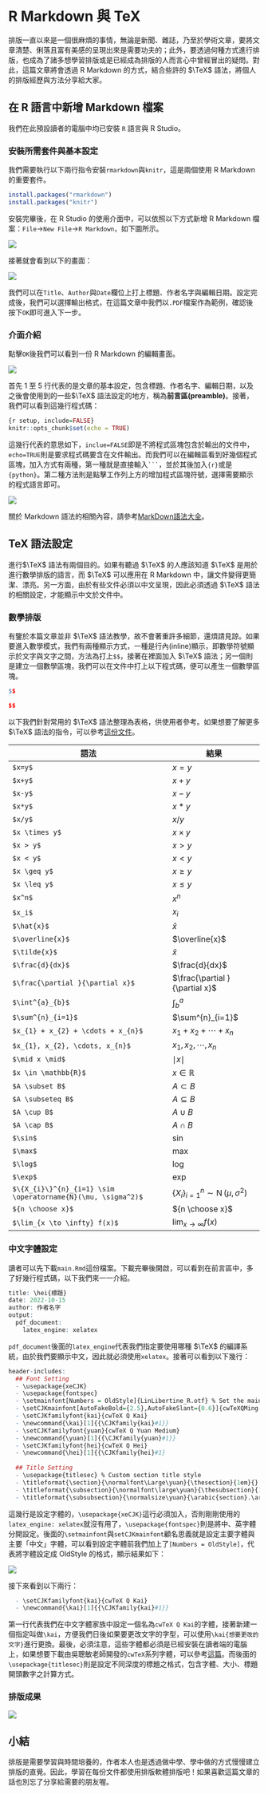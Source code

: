 # R Markdown 與 TeX


排版一直以來是一個很麻煩的事情，無論是新聞、雜誌，乃至於學術文章，要將文章清楚、俐落且富有美感的呈現出來是需要功夫的；此外，要透過何種方式進行排版，也成為了諸多想學習排版或是已經成為排版的人而言心中曾經冒出的疑問。對此，這篇文章將會透過 R Markdown 的方式，結合些許的 $\TeX$ 語法，將個人的排版經歷與方法分享給大家。


## 在 R 語言中新增 Markdown 檔案

我們在此預設讀者的電腦中均已安裝 `R` 語言與 R Studio。

### 安裝所需套件與基本設定

我們需要執行以下兩行指令安裝`rmarkdown`與`knitr`，這是兩個使用 R Markdown 的重要套件。

```r
install.packages("rmarkdown")
install.packages("knitr")
```

安裝完畢後，在 R Studio 的使用介面中，可以依照以下方式新增 R Markdown 檔案：`File`$\rightarrow$`New File`$\rightarrow$`R Markdown`，如下圖所示。

![](https://i.imgur.com/vviV4xh.jpg)

接著就會看到以下的畫面：

![](https://i.imgur.com/ydhW2hy.png)


我們可以在`Title`、`Author`與`Date`欄位上打上標題、作者名字與編輯日期。設定完成後，我們可以選擇輸出格式，在這篇文章中我們以`.PDF`檔案作為範例，確認後按下`OK`即可進入下一步。

### 介面介紹

點擊`OK`後我們可以看到一份 R Markdown 的編輯畫面。

![](https://i.imgur.com/AWnA9Y0.png)

首先 1 至 5 行代表的是文章的基本設定，包含標題、作者名字、編輯日期，以及之後會使用到的一些$\TeX$ 語法設定的地方，稱為**前言區(preamble)**。接著，我們可以看到這幾行程式碼：
```r
{r setup, include=FALSE}
knitr::opts_chunk$set(echo = TRUE)
```

這幾行代表的意思如下，`inclue=FALSE`即是不將程式區塊包含於輸出的文件中，`echo=TRUE`則是要求程式碼要含在文件輸出。而我們可以在編輯區看到好幾個程式區塊，加入方式有兩種，第一種就是直接輸入` ``` `，並於其後加入`{r}`或是`{python}`。第二種方法則是點擊工作列上方的增加程式區塊符號，選擇需要顯示的程式語言即可。

![](https://i.imgur.com/4eEEOJM.jpg)

關於 Markdown 語法的相關內容，請參考[MarkDown語法大全](https://hackmd.io/@eMP9zQQ0Qt6I8Uqp2Vqy6w/SyiOheL5N/%2FBVqowKshRH246Q7UDyodFA?type=book)。

## TeX 語法設定

進行$\TeX$ 語法有兩個目的。如果有聽過 $\TeX$ 的人應該知道 $\TeX$ 是用於進行數學排版的語言，而 $\TeX$ 可以應用在 R Markdown 中，讓文件變得更簡潔、漂亮。另一方面，由於有些文件必須以中文呈現，因此必須透過 $\TeX$ 語法的相關設定，才能顯示中文於文件中。

### 數學排版

有鑒於本篇文章並非 $\TeX$ 語法教學，故不會著重許多細節，還煩請見諒。如果要進入數學模式，我們有兩種顯示方式，一種是行內(inline)顯示，即數學符號顯示於文字與文字之間，方法為打上`$$`，接著在裡面加入 $\TeX$ 語法；另一個則是建立一個數學區塊，我們可以在文件中打上以下程式碼，便可以產生一個數學區塊。

```r
$$

$$
```

以下我們針對常用的 $\TeX$ 語法整理為表格，供使用者參考。如果想要了解更多 $\TeX$ 語法的指令，可以參考[這份文件](https://www.cmor-faculty.rice.edu/~heinken/latex/symbols.pdf)。



| 語法 | 結果 |
| -------- | -------- |
| `$x=y$`     | $x=y$     |
| `$x+y$`     | $x+y$     |
| `$x-y$`     | $x-y$     |
| `$x*y$`     | $x*y$     |
| `$x/y$`     | $x/y$     |
| `$x \times y$`     | $x \times y$     |
| `$x > y$`     | $x > y$     |
| `$x < y$`     | $x < y$     |
| `$x \geq y$`     | $x \geq y$     |
| `$x \leq y$`     | $x \leq y$     |
| `$x^n$`     | $x^n$     |
| `$x_i$`     | $x_i$     |
| `$\hat{x}$`     | $\hat{x}$     |
| `$\overline{x}$`     | $\overline{x}$     |
| `$\tilde{x}$`     | $\tilde{x}$     |
| `$\frac{d}{dx}$`     | $\frac{d}{dx}$     |
| `$\frac{\partial }{\partial x}$`     | $\frac{\partial }{\partial x}$     |
| `$\int^{a}_{b}$`     | $\int^{a}_{b}$     |
| `$\sum^{n}_{i=1}$`     | $\sum^{n}_{i=1}$     |
| `$x_{1} + x_{2} + \cdots + x_{n}$`     | $x_{1} + x_{2} + \cdots + x_{n}$     |
| `$x_{1}, x_{2}, \cdots, x_{n}$`     | $x_{1}, x_{2}, \cdots, x_{n}$     |
| `$\mid x \mid$`     | $\mid x \mid$     |
| `$x \in \mathbb{R}$`     | $x \in \mathbb{R}$     |
| `$A \subset B$`     | $A \subset B$     |
| `$A \subseteq B$`     | $A \subseteq B$     |
| `$A \cup B$`     | $A \cup B$     |
| `$A \cap B$`     | $A \cap B$     |
| `$\sin$`     | $\sin$     |
| `$\max$`     | $\max$     |
| `$\log$`     | $\log$     |
| `$\exp$`     | $\exp$     |
| `$\{X_{i}\}^{n}_{i=1} \sim \operatorname{N}(\mu, \sigma^2)$`     | $\{X_{i}\}^{n}_{i=1} \sim \operatorname{N}(\mu, \sigma^2)$     |
| `${n \choose x}$`     | ${n \choose x}$     |
| `$\lim_{x \to \infty} f(x)$`     | $\lim_{x \to \infty} f(x)$     |

### 中文字體設定

讀者可以先下載`main.Rmd`這份檔案。下載完畢後開啟，可以看到在前言區中，多了好幾行程式碼，以下我們來一一介紹。

```r
title: \hei{標題}
date: 2022-10-15
author: 作者名字
output:
  pdf_document:
    latex_engine: xelatex
```

`pdf_document`後面的`latex_engine`代表我們指定要使用哪種 $\TeX$ 的編譯系統，由於我們要顯示中文，因此就必須使用`xelatex`。接著可以看到以下幾行：

```r
header-includes:
  ## Font Setting
  - \usepackage{xeCJK}
  - \usepackage{fontspec}
  - \setmainfont[Numbers = OldStyle]{LinLibertine_R.otf} % Set the main font of the document 
  - \setCJKmainfont[AutoFakeBold={2.5},AutoFakeSlant={0.6}]{cwTeXQMing-Medium}
  - \setCJKfamilyfont{kai}{cwTeX Q Kai}
  - \newcommand{\kai}[1]{{\CJKfamily{kai}#1}}
  - \setCJKfamilyfont{yuan}{cwTeX Q Yuan Medium}
  - \newcommand{\yuan}[1]{{\CJKfamily{yuan}#1}}
  - \setCJKfamilyfont{hei}{cwTeX Q Hei}
  - \newcommand{\hei}[1]{{\CJKfamily{hei}#1}
          
  ## Title Setting
  - \usepackage{titlesec} % Custom section title style
  - \titleformat{\section}{\normalfont\Large\yuan}{\thesection}{1em}{}
  - \titleformat{\subsection}{\normalfont\large\yuan}{\thesubsection}{1em}{}
  - \titleformat{\subsubsection}{\normalsize\yuan}{\arabic{section}.\arabic{subsection}.\arabic{subsubsection}\quad}{0em}{}
```

這幾行是設定字體的，`\usepackage{xeCJK}`這行必須加入，否則剛剛使用的`latex_engine: xelatex`就沒有用了，`\usepackage{fontspec}`則是將中、英字體分開設定。後面的`\setmainfont`與`setCJKmainfont`顧名思義就是設定主要字體與主要「中文」字體，可以看到設定字體前我們加上了`[Numbers = OldStyle]`，代表將字體設定成 OldStyle 的格式，顯示結果如下：

![](https://i.imgur.com/XPkossT.png)

接下來看到以下兩行：

```r
  - \setCJKfamilyfont{kai}{cwTeX Q Kai}
  - \newcommand{\kai}[1]{{\CJKfamily{kai}#1}}
```
第一行代表我們在中文字體家族中設定一個名為`cwTeX Q Kai`的字體，接著新建一個指定叫做`\kai`，方便我們日後如果要更改文字的字型，可以使用`\kai{想要更改的文字}`進行更換。最後，必須注意，這些字體都必須是已經安裝在讀者端的電腦上，如果想要下載由吳聰敏老師開發的`cwTeX`系列字體，可以參考[這篇](https://github.com/l10n-tw/cwtex-q-fonts)。而後面的`\usepackage{titlesec}`則是設定不同深度的標題之格式，包含字體、大小、標題開頭數字之計算方式。

### 排版成果

![](https://i.imgur.com/cJxJ7KB.png)


## 小結

排版是需要學習與時間培養的，作者本人也是透過做中學、學中做的方式慢慢建立排版的直覺。因此，學習在每份文件都使用排版軟體排版吧！如果喜歡這篇文章的話也別忘了分享給需要的朋友喔。

